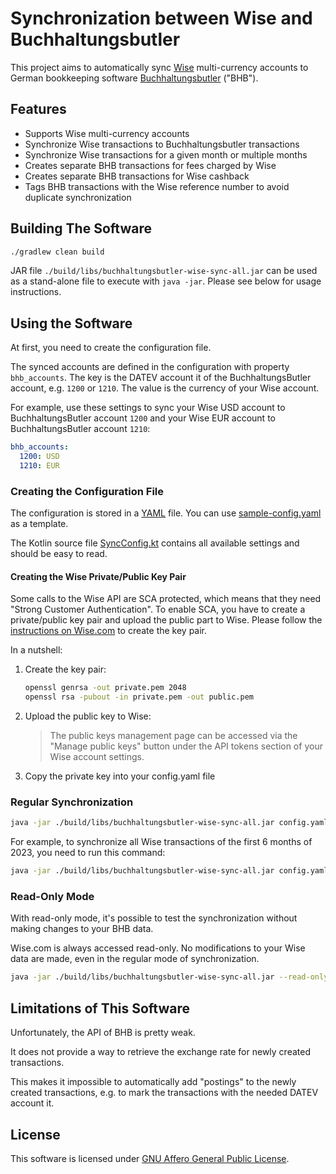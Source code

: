 # Synchronization between Wise and Buchhaltungsbutler

This project aims to automatically sync [Wise](https://wise.com/) multi-currency accounts to German bookkeeping
software [Buchhaltungsbutler](https://buchhaltungsbutler.de/) ("BHB").

## Features

- Supports Wise multi-currency accounts
- Synchronize Wise transactions to Buchhaltungsbutler transactions
- Synchronize Wise transactions for a given month or multiple months
- Creates separate BHB transactions for fees charged by Wise
- Creates separate BHB transactions for Wise cashback
- Tags BHB transactions with the Wise reference number to avoid duplicate synchronization

## Building The Software

```bash
./gradlew clean build
```

JAR file `./build/libs/buchhaltungsbutler-wise-sync-all.jar` can be used as a stand-alone file to execute
with `java -jar`.
Please see below for usage instructions.

## Using the Software

At first, you need to create the configuration file.

The synced accounts are defined in the configuration with property `bhb_accounts`.
The key is the DATEV account it of the BuchhaltungsButler account, e.g. `1200` or `1210`.
The value is the currency of your Wise account.

For example, use these settings to sync your Wise USD account to BuchhaltungsButler account `1200` and your Wise EUR
account to
BuchhaltungsButler account `1210`:

```yaml
bhb_accounts:
  1200: USD
  1210: EUR
```

### Creating the Configuration File

The configuration is stored in a [YAML](https://yaml.org/) file.
You can use [sample-config.yaml](https://github.com/jansorg/buchhaltungsbutler-wise-sync/blob/main/sample-config.yaml)
as a template.

The Kotlin source
file [SyncConfig.kt](https://github.com/jansorg/buchhaltungsbutler-wise-sync/blob/main/src/main/kotlin/dev/ja/sync/model/SyncConfig.kt)
contains all available settings and should be easy to read.

#### Creating the Wise Private/Public Key Pair

Some calls to the Wise API are SCA protected, which means that they need "Strong Customer Authentication".
To enable SCA, you have to create a private/public key pair and upload the public part to Wise.
Please follow
the [instructions on Wise.com](https://api-docs.wise.com/features/strong-customer-authentication-2fa/personal-token-sca)
to create the key pair.

In a nutshell:

1. Create the key pair:
   ```bash
   openssl genrsa -out private.pem 2048
   openssl rsa -pubout -in private.pem -out public.pem
   ```
2. Upload the public key to Wise:
   > The public keys management page can be accessed via the "Manage public keys" button under the API tokens section of
   your Wise account settings.
3. Copy the private key into your config.yaml file

### Regular Synchronization

```bash
java -jar ./build/libs/buchhaltungsbutler-wise-sync-all.jar config.yaml year-month-first [year-month-last]
```

For example, to synchronize all Wise transactions of the first 6 months of 2023, you need to run this command:

```bash
java -jar ./build/libs/buchhaltungsbutler-wise-sync-all.jar config.yaml 2023-01 2023-06
```

### Read-Only Mode

With read-only mode, it's possible to test the synchronization without making changes to your BHB data.

Wise.com is always accessed read-only.
No modifications to your Wise data are made, even in the regular mode of synchronization.

```bash
java -jar ./build/libs/buchhaltungsbutler-wise-sync-all.jar --read-only config.yaml 2023-01 2023-06
```

## Limitations of This Software

Unfortunately, the API of BHB is pretty weak.

It does not provide a way to retrieve the exchange rate for newly created transactions.

This makes it impossible to automatically add "postings" to the newly created transactions, e.g. to mark the
transactions with the needed DATEV account it.

## License

This software is licensed under [GNU Affero General Public License](https://www.gnu.org/licenses/agpl-3.0.en.html).

